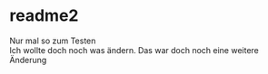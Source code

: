# readme2
Nur mal so zum Testen  
Ich wollte doch noch was ändern.
Das war doch noch eine weitere Änderung


